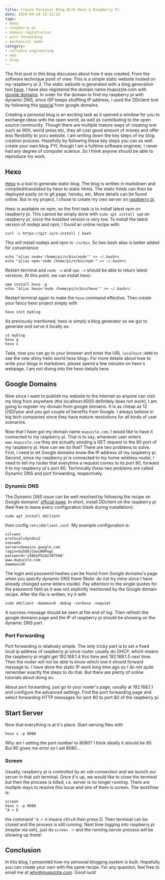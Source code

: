 ```yaml
---
title: Create Personal Blog With Hexo & Raspberry Pi
date: 2019-04-20 22:12:13
tags:
- hexo
- raspberry pi
- domain registration
- port forwarding
- mechanical mode
category:
- software engineering
- web
- blog
---
```


The first post in this blog discusses about how it was created. From the software technique point of view. This is a simple static website hosted on my raspberry pi 3. The static website is generated with a blog generation tool [hexo](https://hexo.io). I have also registered the domain name mupuzzle.com with [google domains](https://domains.google). In order for the domain to find my raspberry pi with dynamic DNS, since ISP keeps shuffling IP address, I used the DDclient tool by following this [tutorial](https://support.google.com/domains/answer/6147083?hl=en) from google domains.

Creating a personal blog is an exciting task as it opened a window for you to exchange ideas with the open world, as well as contributing to the open source community. Though there are multiple mature ways of creating one such as WIX, world press etc, they all cost good amount of money and offer less flexibility to yoru website. I am writing down the key steps of my blog creation process. Hopefully by following these key steps you can as well create your own blog. FYI, though I am a fulltime software engineer, I never had any degree of computer science. So I think anyone should be able to reproduce my work.

## Hexo
[Hexo](https://hexo.io) is a tool to generate static blog. The blog is written in markdown and compiled/translated by hexo to static htmls. The static htmls can then be deployed easily on to git page, heroku, etc. More details can be found online. But in my project, I chose to create my own server on [raspberry pi](https://www.raspberrypi.org).

Hexo is available on npm, so the first task is to install latest npm on raspberry pi. This cannot be simply done with `sudo apt install npm` on raspberry pi, since the installed version is very low. To install the latest version of nodejs and npm, I found an online recipe with:
```
curl -L https://git.io/n-install | bash
```

This will install nodejs and npm in `~/n/bin`. So two bash alias is better added for convenience:
```
echo "alias node='/home/pi/n/bin/node'" >> ~/.bashrc
echo "alias npm='node /home/pi/n/bin/npm'" >> ~/.bashrc
```

Restart terminal and `node -v` and `npm -v` should be able to return latest versions. At this point, we can install hexo:
```
npm install hexo -g
echo "alias hexo='node /home/pi/n/bin/hexo'" >> ~/.bashrc
```
Restart terminal again to make the `hexo` command effective. Then create your fancy hexo project simply with
```
hexo init myblog
```
As previously mentioned, hexo is simply a blog generator so we got to generate and serve it locally as:
```
cd myblog
hexo g
hexo s
```
Tada, now you can go to your browser and enter the URL `localhost:4000` to see the new shiny hello world hexo blog~
For more details about how to write your blogs in markdown, please spend a few minutes on hexo's webpage. I am not diving into the hexo details here.

## Google Domains
Now since I want to publish my website to the internet so anyone can visit my blog from anywhere (the localhost:4000 definitely does not work), I am going to register my domain from google domains. It is as cheap as 12 USD/year and you got couple of benefits from Google. I always believe in big tech companies since they have mature resolutions for all kinds of user scenarios.

Now that I have got my domain name `mupuzzle.com`, I would like to have it connected to my raspberry pi. That is to say, whenever user enters `www.mupuzzle.com` they are actually sending a GET request to the 80 port of my raspberry pi. How can we do that? There are two problems to solve. First, I need to let Google domains know the IP address of my raspberry pi. Second, since my raspberry pi is connected to my home wireless router, I need to tell my router that everytime a request comes to its port 80, forward it to my raspberry pi's port 80. Technically these two problems are called Dynamic DNS and port forwarding, respectively.

### Dynamic DNS
The Dynamic DNS issue can be well resolved by following the recipe on Google domains' [official page](https://support.google.com/domains/answer/6147083?hl=en). In short, install DDclient on the raspberry pi (feel free to leave every configuration blank during installation):
```
sudo apt install ddclient
```
then config `/etc/ddclient.conf`. My example configuration is:
```
ssl=yes
protocol=dyndns2
use=web
server=domains.google.com
login=ba5OOjCmacW9PwgC
password='sOA6yFOzQulB7hXQ'
www.mupuzzle.com
daemon=30
```
The login and password hashes can be found from Google domains's page when you specify dynamic DNS there (Note: do not try mine since I have already changed some letters inside). Pay attention to the single quotes for the password field as it was not explicitly mentioned by the Google domain recipe. After the file is written, try it with
```
sudo ddclient -daemon=0 -debug -verbose -noquiet
```
A success message should be seen at the end of log. Then refresh the google domains page and the IP of raspberry pi should be showing on the dynamic DNS part.

### Port Forwarding
Port forwarding is relatively simple. The only tricky part is to set a fixed local ip address of raspberry pi since router usually do DHCP, which means the raspberry pi might get 192.168.1.4 this time and 192.168.1.5 next time. Then the router will not be able to know which one it should forward message to. I have done the static IP work long time ago so I do not quite remember exactly the steps to do that. But there are plenty of online tutorials about doing so.

About port forwarding, just go to your router's page, usually at 192.168.1.1 and configure the advanced settings. Find the port forwarding page and select forwarding HTTP messages for port 80 to port 80 of the raspberry pi.

## Start Server
Now that everything is at it's place. Start serving files with
```
hexo s -p 8080
```
Why am I setting the port number to 8080? I think ideally it should be 80. But 80 gives me error so I set 8080...

### Screen
Usually, raspberry pi is controlled by an ssh connection and we launch our server in that ssh terminal. Once it's up, we would like to close the terminal but then the process is killed, i.e. server is no longer running. There are multiple ways to resolve this issue and one of them is screen. The workflow is:
```
screen
hexo s -p 8080
^A + D
```
the command `^A + D` means ctrl+A then press D. Then terminal can be closed and the process is still running. Next time logging into raspberry pi (maybe via ssh), just do `screen -r` and the running server process will be showing up there!

## Conclusion
In this blog, I presented how my personal blogging system is built. Hopefully you can create your own with the same recipe. For any question, feel free to email me at why@mupuzzle.com. Good luck!
